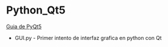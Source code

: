 # Python_Qt5

[Guia de PyQt5](https://www.zetcode.com/gui/pyqt5)
* GUI.py - Primer intento de interfaz grafica en python con Qt